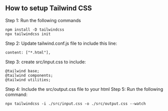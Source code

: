 <!-- https://play.tailwindcss.com/ -->
<!-- https://tailblocks.cc/ -->
<!-- https://v3.tailwindcss.com/docs/installation -->


## How to setup Tailwind CSS
Step 1: Run the following commands
``` 
npm install -D tailwindcss
npx tailwindcss init
```
Step 2: Update tailwind.conf.js file to include this line:
```
content: ["*.html"],
```
Step 3: create src/input.css to include:
```
@tailwind base;
@tailwind components;
@tailwind utilities;
```
Step 4: Include the src/output.css file to your html
Step 5: Run the following command:
```
npx tailwindcss -i ./src/input.css -o ./src/output.css --watch
```










